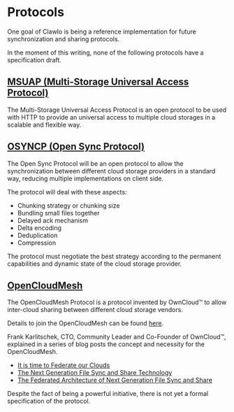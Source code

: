 # Protocols

One goal of ClawIo is being a reference implementation for future synchronization and sharing protocols.

In the moment of this writing, none of the following protocols have a specification draft.

##  [MSUAP (Multi-Storage Universal Access Protocol)](msuap.md)

The Multi-Storage Universal Access Protocol is an open protocol to be used with HTTP to provide an universal access to multiple cloud storages in a scalable and flexible way.

## [OSYNCP (Open Sync Protocol)](osyncp.md)

The Open Sync Protocol will be an open protocol to allow the synchronization between different cloud storage providers in a standard way, reducing multiple implementations on client side.

The protocol will deal with these aspects:

* Chunking strategy or chunking size
* Bundling small files together
* Delayed ack mechanism
* Delta encoding
* Deduplication
* Compression

The protocol must negotiate the best strategy according to the permanent capabilities and dynamic state of the cloud storage provider.

## [OpenCloudMesh](opencloudmesh.md)

The OpenCloudMesh Protocol is a protocol invented by OwnCloud™ to allow inter-cloud sharing between different cloud storage vendors.

Details to join the OpenCloudMesh can be found [here](https://owncloud.com/lp/opencloudmesh/).

Frank Karlitschek, CTO, Community Leader and Co-Founder of OwnCloud™, explained in a series of blog posts the concept and necessity for the OpenCloudMesh.

* [It is time to Federate our Clouds](https://owncloud.com/it-is-time-to-federate-our-clouds/)
* [The Next Generation File Sync and Share Technology ](https://owncloud.com/the-next-generation-file-sync-and-share-technology/)
* [The Federated Architecture of Next Generation File Sync and Share ](https://owncloud.com/the-federated-architecture-of-next-generation-file-sync-and-share/)

Despite the fact of being a powerful initiative, there is not yet a formal specification of the protocol.
